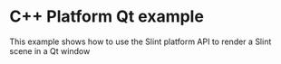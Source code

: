 <!-- Copyright © SixtyFPS GmbH <info@slint.dev> ; SPDX-License-Identifier: MIT -->

# C++ Platform Qt example

This example shows how to use the Slint platform API to render a Slint scene in a Qt window
